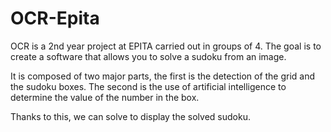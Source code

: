 # OCR-Epita


OCR is a 2nd year project at EPITA carried out in groups of 4. The goal is to create a software that allows you to solve a sudoku from an image.

It is composed of two major parts, the first is the detection of the grid and the sudoku boxes. The second is the use of artificial intelligence to determine the value of the number in the box.

Thanks to this, we can solve to display the solved sudoku.
